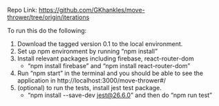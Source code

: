 Repo Link: https://github.com/GKhankles/move-thrower/tree/origin/iterations 

To run this do the following:

1. Download the tagged version 0.1 to the local environment.
2. Set up npm environment by running “npm install”
3. Install relevant packages including firebase, react-router-dom 
    - “npm install firebase” and “npm install react-router-dom”
4. Run “npm start” in the terminal and you should be able to see the application in http://localhost:3000/move-thrower#/ 
5. (optional) to run the tests, install jest test package.
    - “npm install --save-dev jest@26.6.0” and then do “npm run test”